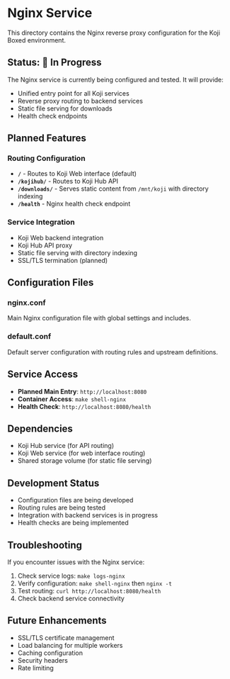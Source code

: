 # Nginx Service

This directory contains the Nginx reverse proxy configuration for the Koji Boxed environment.

## Status: 🚧 In Progress

The Nginx service is currently being configured and tested. It will provide:
- Unified entry point for all Koji services
- Reverse proxy routing to backend services
- Static file serving for downloads
- Health check endpoints

## Planned Features

### Routing Configuration
- **`/`** - Routes to Koji Web interface (default)
- **`/kojihub/`** - Routes to Koji Hub API
- **`/downloads/`** - Serves static content from `/mnt/koji` with directory indexing
- **`/health`** - Nginx health check endpoint

### Service Integration
- Koji Web backend integration
- Koji Hub API proxy
- Static file serving with directory indexing
- SSL/TLS termination (planned)

## Configuration Files

### nginx.conf
Main Nginx configuration file with global settings and includes.

### default.conf
Default server configuration with routing rules and upstream definitions.

## Service Access

- **Planned Main Entry**: `http://localhost:8080`
- **Container Access**: `make shell-nginx`
- **Health Check**: `http://localhost:8080/health`

## Dependencies

- Koji Hub service (for API routing)
- Koji Web service (for web interface routing)
- Shared storage volume (for static file serving)

## Development Status

- Configuration files are being developed
- Routing rules are being tested
- Integration with backend services is in progress
- Health checks are being implemented

## Troubleshooting

If you encounter issues with the Nginx service:

1. Check service logs: `make logs-nginx`
2. Verify configuration: `make shell-nginx` then `nginx -t`
3. Test routing: `curl http://localhost:8080/health`
4. Check backend service connectivity

## Future Enhancements

- SSL/TLS certificate management
- Load balancing for multiple workers
- Caching configuration
- Security headers
- Rate limiting
